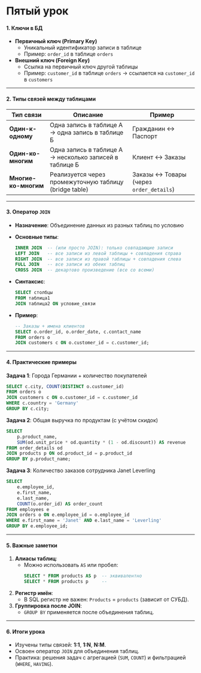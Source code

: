# Пятый урок

#### **1. Ключи в БД**
- **Первичный ключ (Primary Key)**  
  - Уникальный идентификатор записи в таблице  
  - Пример: `order_id` в таблице `orders`  
- **Внешний ключ (Foreign Key)**  
  - Ссылка на первичный ключ другой таблицы  
  - Пример: `customer_id` в таблице `orders` → ссылается на `customer_id` в `customers`  

---

#### **2. Типы связей между таблицами**
| Тип связи             | Описание                                                                 | Пример                          |
|-----------------------|--------------------------------------------------------------------------|---------------------------------|
| **Один-к-одному**     | Одна запись в таблице А → одна запись в таблице Б                         | Гражданин ↔ Паспорт             |
| **Один-ко-многим**    | Одна запись в таблице А → несколько записей в таблице Б                  | Клиент ↔ Заказы                 |
| **Многие-ко-многим**  | Реализуется через промежуточную таблицу (bridge table)                  | Заказы ↔ Товары (через `order_details`) |

---

#### **3. Оператор `JOIN`**
- **Назначение**: Объединение данных из разных таблиц по условию  
- **Основные типы**:  
  ```sql
  INNER JOIN  -- (или просто JOIN): только совпадающие записи
  LEFT JOIN   -- все записи из левой таблицы + совпадения справа
  RIGHT JOIN  -- все записи из правой таблицы + совпадения слева
  FULL JOIN   -- все записи из обеих таблиц
  CROSS JOIN  -- декартово произведение (все со всеми)
  ```

- **Синтаксис**:  
  ```sql
  SELECT столбцы
  FROM таблица1
  JOIN таблица2 ON условие_связи
  ```

- **Пример**:  
  ```sql
  -- Заказы + имена клиентов
  SELECT o.order_id, o.order_date, c.contact_name
  FROM orders o
  JOIN customers c ON o.customer_id = c.customer_id;
  ```

---

#### **4. Практические примеры**
**Задача 1**: Города Германии + количество покупателей  
```sql
SELECT c.city, COUNT(DISTINCT o.customer_id)
FROM orders o
JOIN customers c ON o.customer_id = c.customer_id
WHERE c.country = 'Germany'
GROUP BY c.city;
```

**Задача 2**: Общая выручка по продуктам (с учётом скидок)  
```sql
SELECT 
    p.product_name,
    SUM(od.unit_price * od.quantity * (1 - od.discount)) AS revenue
FROM order_details od
JOIN products p ON od.product_id = p.product_id
GROUP BY p.product_name;
```

**Задача 3**: Количество заказов сотрудника Janet Leverling  
```sql
SELECT 
    e.employee_id, 
    e.first_name, 
    e.last_name, 
    COUNT(o.order_id) AS order_count
FROM employees e
JOIN orders o ON e.employee_id = o.employee_id
WHERE e.first_name = 'Janet' AND e.last_name = 'Leverling'
GROUP BY e.employee_id;
```

---

#### **5. Важные заметки**
1. **Алиасы таблиц**:  
   - Можно использовать `AS` или пробел:  
     ```sql
     SELECT * FROM products AS p  -- эквивалентно
     SELECT * FROM products p     -- 
     ```
2. **Регистр имён**:  
   - В SQL регистр не важен: `Products` = `products` (зависит от СУБД).  
3. **Группировка после JOIN**:  
   - `GROUP BY` применяется после объединения таблиц.  

---

#### **6. Итоги урока**
- Изучены типы связей: **1:1**, **1:N**, **N:M**.  
- Освоен оператор `JOIN` для объединения таблиц.  
- Практика: решения задач с агрегацией (`SUM`, `COUNT`) и фильтрацией (`WHERE`, `HAVING`).  
